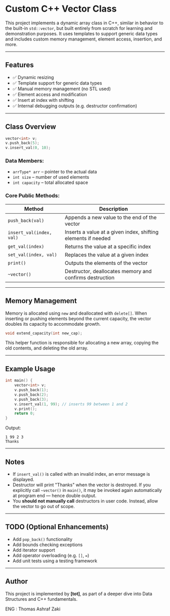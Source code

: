 # Custom C++ Vector Class

This project implements a dynamic array class in C++, similar in behavior to the built-in `std::vector`, but built entirely from scratch for learning and demonstration purposes. It uses templates to support generic data types and includes custom memory management, element access, insertion, and more.

---

## Features

- ✅ Dynamic resizing
- ✅ Template support for generic data types
- ✅ Manual memory management (no STL used)
- ✅ Element access and modification
- ✅ Insert at index with shifting
- ✅ Internal debugging outputs (e.g. destructor confirmation)

---

## Class Overview

```cpp
vector<int> v;
v.push_back(5);
v.insert_val(0, 10);
```

### Data Members:

- `arrType* arr` – pointer to the actual data
- `int size` – number of used elements
- `int capacity` – total allocated space

### Core Public Methods:

| Method                   | Description                                                   |
| ------------------------ | ------------------------------------------------------------- |
| `push_back(val)`         | Appends a new value to the end of the vector                  |
| `insert_val(index, val)` | Inserts a value at a given index, shifting elements if needed |
| `get_val(index)`         | Returns the value at a specific index                         |
| `set_val(index, val)`    | Replaces the value at a given index                           |
| `print()`                | Outputs the elements of the vector                            |
| `~vector()`              | Destructor, deallocates memory and confirms destruction       |

---

## Memory Management

Memory is allocated using `new` and deallocated with `delete[]`. When inserting or pushing elements beyond the current capacity, the vector doubles its capacity to accommodate growth.

```cpp
void extend_capacity(int new_cap);
```

This helper function is responsible for allocating a new array, copying the old contents, and deleting the old array.

---

## Example Usage

```cpp
int main() {
    vector<int> v;
    v.push_back(1);
    v.push_back(2);
    v.push_back(3);
    v.insert_val(1, 99); // inserts 99 between 1 and 2
    v.print();
    return 0;
}
```

Output:

```
1 99 2 3
Thanks
```

---

## Notes

- If `insert_val()` is called with an invalid index, an error message is displayed.
- Destructor will print "Thanks" when the vector is destroyed. If you explicitly call `~vector()` in `main()`, it may be invoked again automatically at program end — hence double output.
- You **should not manually call** destructors in user code. Instead, allow the vector to go out of scope.

---

## TODO (Optional Enhancements)

- Add `pop_back()` functionality
- Add bounds checking exceptions
- Add iterator support
- Add operator overloading (e.g. `[]`, `=`)
- Add unit tests using a testing framework

---

## Author

This project is implemented by **[tot]**, as part of a deeper dive into Data Structures and C++ fundamentals.

ENG : Thomas Ashraf Zaki

